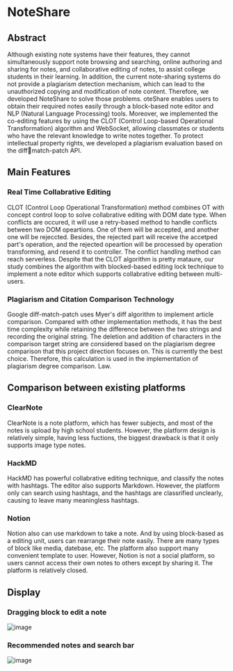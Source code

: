 # NoteShare

## Abstract
Although existing note systems have their features, they cannot simultaneously support note browsing and searching, online authoring and sharing for notes, and collaborative editing of notes, to assist college students in their learning. In addition, the current note-sharing systems do not provide a plagiarism detection mechanism, which can lead to the unauthorized copying and modification of note content. Therefore, we developed NoteShare to solve those problems. oteShare enables users to obtain their required notes 
easily through a block-based note editor and NLP (Natural Language Processing) tools. Moreover, we implemented the co-editing features by using the CLOT (Control Loop-based Operational Transformation) algorithm and WebSocket, allowing classmates or students who have the relevant knowledge to write notes together. To protect intellectual property rights, we developed a plagiarism evaluation based on the diffmatch-patch API. 

## Main Features

### Real Time Collabrative Editing
CLOT (Control Loop Operational Transformation) method combines OT with concept control loop to solve collabrative editing with DOM date type. When conflicts are occured, it will use a retry-based method to handle conflicts between two DOM opeartions. One of them  will be accepted, and another one will be rejeccted. Besides, the rejected part will receive the accetped part's operation, and the rejected opeartion will be processed by operation transforming, and resend it to controller. The conflict handling method can reach serverless. Despite that the CLOT algorithm is pretty mataure, our study combines the algorithm with blocked-based editing lock technique to implement a note editor which supports collabrative editing between multi-users.

### Plagiarism and Citation Comparison Technology
Google diff-match-patch uses Myer's diff algorithm to implement article comparison. Compared with other implementation methods, it has the best time complexity while retaining the difference between the two strings and recording the original string. The deletion and addition of characters in the comparison target string are considered based on the plagiarism degree comparison that this project direction focuses on. This is currently the best choice. Therefore, this calculation is used in the implementation of plagiarism degree comparison. Law.


## Comparison between existing platforms

### ClearNote
ClearNote is a note platform, which has fewer subjects, and most of the notes is upload by high school students. However, the platform design is relatively simple, having less fuctions, the biggest drawback is that it only supports image type notes. 

### HackMD
HackMD has powerful collabrative editing technique, and classify the notes with hashtags. The editor also supports Markdown. However, the platform only can search using hashtags, and the hashtags are classrified unclearly, causing to leave many meaningless hashtags. 

### Notion
Notion also can use markdown to take a note. And by using block-based as a editing unit, users can rearrange their note easily.  There are many types of block like media, datebase, etc. The platform also support many convenient template to user. However, Notion is not a social platform, so users cannot access their own notes to others except by sharing it. The platform is relatively closed.

## Display
### Dragging block to edit a note
![image](https://github.com/yaoyao0103/NoteShare-Frontend/assets/76504560/b964065f-d24e-44a3-96c4-20c661519e1a)

### Recommended notes and search bar 
![image](https://github.com/yaoyao0103/NoteShare-Frontend/assets/76504560/74949e00-1c8b-4924-a415-ab069d2d3c5c)


